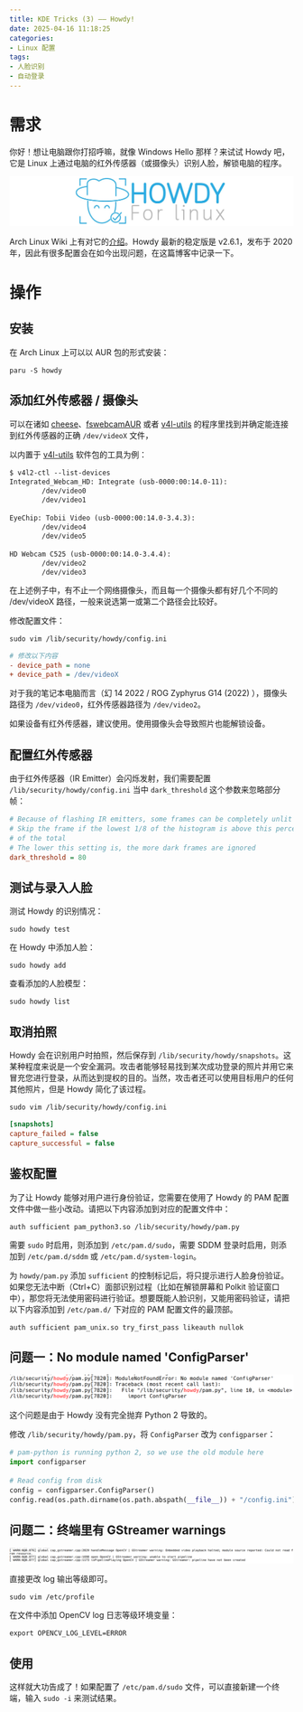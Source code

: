 ```yaml
---
title: KDE Tricks (3) —— Howdy!
date: 2025-04-16 11:18:25
categories:
- Linux 配置
tags:
- 人脸识别
- 自动登录
---
```


# 需求

你好！想让电脑跟你打招呼嘛，就像 Windows Hello 那样？来试试 Howdy 吧，它是 Linux 上通过电脑的红外传感器（或摄像头）识别人脸，解锁电脑的程序。

![Howdy](KDE-Tricks-3/howdy.png)

Arch Linux Wiki 上有对它的[介绍](https://wiki.archlinuxcn.org/wiki/Howdy)。Howdy 最新的稳定版是 v2.6.1，发布于 2020 年，因此有很多配置会在如今出现问题，在这篇博客中记录一下。

# 操作
## 安装
在 Arch Linux 上可以以 AUR 包的形式安装：
```shell
paru -S howdy
```
## 添加红外传感器 / 摄像头
可以在诸如 [cheese](https://archlinux.org/packages/extra/x86_64/cheese/)、[fswebcamAUR](https://aur.archlinux.org/packages/fswebcam) 或者 [v4l-utils](https://archlinux.org/packages/extra/x86_64/v4l-utils/) 的程序里找到并确定能连接到红外传感器的正确 `/dev/videoX` 文件，

以内置于 [v4l-utils](https://archlinux.org/packages/extra/x86_64/v4l-utils/) 软件包的工具为例：

```shell
$ v4l2-ctl --list-devices
Integrated_Webcam_HD: Integrate (usb-0000:00:14.0-11):
        /dev/video0
        /dev/video1

EyeChip: Tobii Video (usb-0000:00:14.0-3.4.3):
        /dev/video4
        /dev/video5

HD Webcam C525 (usb-0000:00:14.0-3.4.4):
        /dev/video2
        /dev/video3
```

在上述例子中，有不止一个网络摄像头，而且每一个摄像头都有好几个不同的 /dev/videoX 路径，一般来说选第一或第二个路径会比较好。

修改配置文件：

``` shell
sudo vim /lib/security/howdy/config.ini
```

```ini
# 修改以下内容
- device_path = none
+ device_path = /dev/videoX
```

对于我的笔记本电脑而言（幻 14 2022 / ROG Zyphyrus G14 (2022) ），摄像头路径为 `/dev/video0`，红外传感器路径为 `/dev/video2`。

如果设备有红外传感器，建议使用。使用摄像头会导致照片也能解锁设备。

## 配置红外传感器
由于红外传感器（IR Emitter）会闪烁发射，我们需要配置 `/lib/security/howdy/config.ini` 当中 `dark_threshold` 这个参数来忽略部分帧：

```ini
# Because of flashing IR emitters, some frames can be completely unlit
# Skip the frame if the lowest 1/8 of the histogram is above this percentage
# of the total
# The lower this setting is, the more dark frames are ignored
dark_threshold = 80
```

## 测试与录入人脸
测试 Howdy 的识别情况：

```shell
sudo howdy test
```

在 Howdy 中添加人脸：

```shell
sudo howdy add
```

查看添加的人脸模型：

```shell
sudo howdy list
```

## 取消拍照
Howdy 会在识别用户时拍照，然后保存到 `/lib/security/howdy/snapshots`。这某种程度来说是一个安全漏洞。攻击者能够轻易找到某次成功登录的照片并用它来冒充您进行登录，从而达到提权的目的。当然，攻击者还可以使用目标用户的任何其他照片，但是 Howdy 简化了该过程。

```shell
sudo vim /lib/security/howdy/config.ini
```

```ini
[snapshots]
capture_failed = false
capture_successful = false
```

## 鉴权配置
为了让 Howdy 能够对用户进行身份验证，您需要在使用了 Howdy 的 PAM 配置文件中做一些小改动。请把以下内容添加到对应的配置文件中：

```
auth sufficient pam_python3.so /lib/security/howdy/pam.py
```

需要 `sudo` 时启用，则添加到 `/etc/pam.d/sudo`，需要 SDDM 登录时启用，则添加到 `/etc/pam.d/sddm` 或 `/etc/pam.d/system-login`。

为 `howdy/pam.py` 添加 `sufficient` 的控制标记后，将只提示进行人脸身份验证。如果您无法中断（Ctrl+C）面部识别过程（比如在解锁屏幕和 Polkit 验证窗口中），那您将无法使用密码进行验证。想要既能人脸识别，又能用密码验证，请把以下内容添加到 `/etc/pam.d/` 下对应的 PAM 配置文件的最顶部。

```
auth sufficient pam_unix.so try_first_pass likeauth nullok
```

## 问题一：No module named 'ConfigParser'
![Journalctl](KDE-Tricks-3/journalctl.png)

这个问题是由于 Howdy 没有完全抛弃 Python 2 导致的。

修改 `/lib/security/howdy/pam.py`，将 `ConfigParser` 改为 `configparser`：

```Python
# pam-python is running python 2, so we use the old module here
import configparser

# Read config from disk
config = configparser.ConfigParser()
config.read(os.path.dirname(os.path.abspath(__file__)) + "/config.ini")
```

## 问题二：终端里有 GStreamer warnings
![GStreamer](KDE-Tricks-3/gstreamer.png)

直接更改 log 输出等级即可。

```shell
sudo vim /etc/profile
```

在文件中添加 OpenCV log 日志等级环境变量：

```shell
export OPENCV_LOG_LEVEL=ERROR
```

## 使用
这样就大功告成了！如果配置了 `/etc/pam.d/sudo` 文件，可以直接新建一个终端，输入 `sudo -i` 来测试结果。